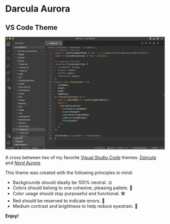 # Darcula Aurora
## VS Code Theme

![Darcula Aroura screenshot](darcula-aurora.png "Darcula Aroura")

A cross between two of my favorite [Visual Studio Code](https://code.visualstudio.com/) themes: [_Darcula_](https://marketplace.visualstudio.com/items?itemName=rokoroku.vscode-theme-darcula) and [_Nord Aurora_](https://marketplace.visualstudio.com/items?itemName=Avetis.nord-palette).

This theme was created with the following principles in mind:
* Backgrounds should ideally be 100% neutral. ⚖️
* Colors should belong to one cohesive, pleasing pallete. 🎨
* Color usage should stay purposeful and functional. 🛠️
* Red should be reserved to indicate errors. 🚫
* Medium contrast and brightness to help reduce eyestrain. 👀


**Enjoy!**
